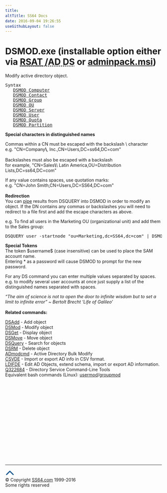 ```yaml
---
title:
altTitle: SS64 Docs
date: 2016-09-04 19:26:55
useGithubLayout: false
---
```

<!-- #BeginLibraryItem "/Library/head_nt.lbi" --><!-- #EndLibraryItem --><h1>DSMOD.exe (installable option either via <abbr title="Remote Server Administrative Tools / Active Directory Domain Services"><a href="../links/windows.html">RSAT</a> /AD DS</abbr> or <a href="../links/windows.html">adminpack.msi</a>)</h1>
<p>Modify active directory object.</p>
<pre>Syntax
   <a href="dsmod-computer.html">DSMOD Computer</a>
   <a href="dsmod-contact.html">DSMOD Contact</a>
   <a href="dsmod-group.html">DSMOD Group</a>
   <a href="dsmod-ou.html">DSMOD OU</a>
   <a href="dsmod-server.html">DSMOD Server</a>
   <a href="dsmod-user.html">DSMOD User</a>
   <a href="dsmod-quota.html">DSMOD Quota</a>
   <a href="dsmod-partition.html">DSMOD Partition</a></pre>
<p><b>Special characters in distinguished names</b></p>
<p>Commas within a CN must be escaped with the backslash \ character<br>
e.g. <span class="code">"CN=Company<b>\</b>, Inc.,CN=Users,DC=ss64,DC=com"</span><br>
<br>
Backslashes must also be escaped with a backslash <br>
for example, <span class="code">"CN=Sales<b>\</b>\ Latin America,OU=Distribution Lists,DC=ss64,DC=com"</span></p>
<p>If any value contains spaces, use quotation marks:<br>
e.g. <span class="code">"CN=John Smith,CN=Users,DC=SS64,DC=com"</span><br>
<br>
<b>Redirection</b><br>
You can <a href="syntax-redirection.html">pipe</a> results from DSQUERY into DSMOD in order to modify an object. If the DN contains any commas or backslashes you will need to redirect to a file first and add the escape characters as above. </p>
<p>e.g. To find all users in the Marketing OU (organizational unit) and add them to the Sales group:</p>
<pre>DSQUERY user -startnode "ou=Marketing,dc=SS64,dc=com" | DSMOD group "cn=Sales,ou=Marketing,dc=SS64,dc=com" -addmbr </pre>
<p><b>Special Tokens</b><br>
The token <span class="code">$username$</span> (case insensitive) can be used to place the SAM account name.<br>
Entering * as a password will cause DSMOD to prompt for the new password.</p>
<p> For any DS command you can enter multiple values separated by spaces.<br>
e.g. to modify several user accounts at once just supply a list of the distinguished names separated with spaces.</p>
<p><i class="quote">“The aim of science is not to open the door to infinite wisdom but to set a limit to infinite error” ~  Bertolt Brecht ‘Life of Galileo’</i><br>
<br>
<b>Related commands:</b></p>
<p><a href="dsadd.html">DSAdd</a> - Add object<br>
<a href="dsmod.html">DSMod</a> - Modify object<br>
<a href="dsget.html">DSGet</a> - Display object <br>
<a href="dsmove.html">DSMove</a> - Move object<br>
<a href="dsquery.html">DSQuery</a> - Search for objects <br>
<a href="dsrm.html">DSRM</a> - Delete object<br>
<a href="admodcmd.html">ADmodcmd</a> - Active Directory Bulk Modify<br>
<a href="csvde.html">CSVDE</a> - Import or export AD info in CSV format.<br>
<a href="csvde.html">LDIFDE</a> - Edit AD Objects, extend schema, import or export AD information. <br>
<a href="https://support.microsoft.com/kb/322684">Q322684</a> - Directory Service Command-Line Tools<br>
Equivalent bash commands (Linux): <a href="../bash/usermod.html">usermod</a>/<a href="../bash/groupmod.html">groupmod</a></p><!-- #BeginLibraryItem "/Library/foot_nt.lbi" --><p>
<!-- windows300 -->
<ins class="adsbygoogle" style="display:inline-block;width:300px;height:250px" data-ad-client="ca-pub-6140977852749469" data-ad-slot="7649547908"></ins>
<script>
(adsbygoogle = window.adsbygoogle || []).push({});
</script></p>
<hr>
<div id="bl" class="footer"><a href="dsmod.html#"><img src="../images/top.png" width="30" height="22" alt="Back to the Top"></a></div>
<div id="br" class="footer, tagline">© Copyright <a href="http://ss64.com/">SS64.com</a> 1999-2016<br>
Some rights reserved</div><!-- #EndLibraryItem -->

